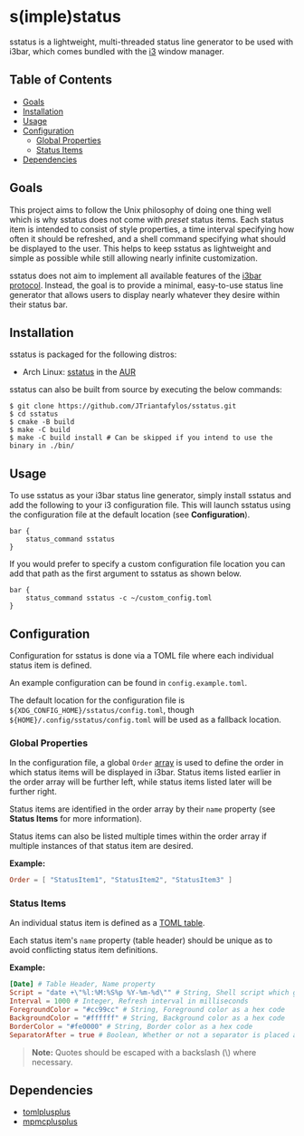 # s(imple)status

sstatus is a lightweight, multi-threaded status line generator to be used with i3bar, which comes bundled with the [i3](https://github.com/i3/i3) window manager.

## Table of Contents

- [Goals](#goals)
- [Installation](#installation)
- [Usage](#usage)
- [Configuration](#configuration)
  - [Global Properties](#global-properties)
  - [Status Items](#status-items)
- [Dependencies](#dependencies)

## Goals

This project aims to follow the Unix philosophy of doing one thing well which is why sstatus does not come with *preset* status items. Each status item is intended to consist of style properties, a time interval specifying how often it should be refreshed, and a shell command specifying what should be displayed to the user. This helps to keep sstatus as lightweight and simple as possible while still allowing nearly infinite customization.

sstatus does not aim to implement all available features of the [i3bar protocol](https://i3wm.org/docs/i3bar-protocol.html). Instead, the goal is to provide a minimal, easy-to-use status line generator that allows users to display nearly whatever they desire within their status bar. 

## Installation

sstatus is packaged for the following distros:

- Arch Linux: [sstatus](https://aur.archlinux.org/packages/sstatus/) in the [AUR](https://aur.archlinux.org/)

sstatus can also be built from source by executing the below commands:

```shell
$ git clone https://github.com/JTriantafylos/sstatus.git
$ cd sstatus
$ cmake -B build
$ make -C build
$ make -C build install # Can be skipped if you intend to use the binary in ./bin/
```

## Usage

To use sstatus as your i3bar status line generator, simply install sstatus and add the following to your i3 configuration file. This will launch sstatus using the configuration file at the default location (see **Configuration**).

```
bar {
    status_command sstatus
}
```

If you would prefer to specify a custom configuration file location you can add that path as the first argument to sstatus as shown below.

```
bar {
    status_command sstatus -c ~/custom_config.toml
}
```

## Configuration

Configuration for sstatus is done via a TOML file where each individual status item is defined.

An example configuration can be found in `config.example.toml`.

The default location for the configuration file is `${XDG_CONFIG_HOME}/sstatus/config.toml`, though `${HOME}/.config/sstatus/config.toml` will be used as a fallback location.

### Global Properties

In the configuration file, a global `Order` [array](https://toml.io/en/v1.0.0#array) is used to define the order in which status items will be displayed in i3bar. Status items listed earlier in the order array will be further left, while status items listed later will be further right.

Status items are identified in the order array by their `name` property (see **Status Items** for more information).

Status items can also be listed multiple times within the order array if multiple instances of that status item are desired.

**Example:**

```toml
Order = [ "StatusItem1", "StatusItem2", "StatusItem3" ]
```

### Status Items

An individual status item is defined as a [TOML table](https://toml.io/en/v1.0.0#table).

Each status item's `name` property (table header) should be unique as to avoid conflicting status item definitions.

**Example:**

```toml
[Date] # Table Header, Name property
Script = "date +\"%l:%M:%S%p %Y-%m-%d\"" # String, Shell script which generates the text of the status item
Interval = 1000 # Integer, Refresh interval in milliseconds
ForegroundColor = "#cc99cc" # String, Foreground color as a hex code
BackgroundColor = "#ffffff" # String, Background color as a hex code
BorderColor = "#fe0000" # String, Border color as a hex code
SeparatorAfter = true # Boolean, Whether or not a separator is placed after the status item
```

> **Note:** Quotes should be escaped with a backslash (\\) where necessary.

## Dependencies

- [tomlplusplus](https://github.com/marzer/tomlplusplus/)
- [mpmcplusplus](https://github.com/JTriantafylos/mpmcplusplus)
